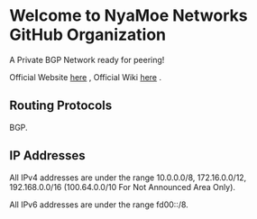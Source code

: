 # Welcome to NyaMoe Networks GitHub Organization
A Private BGP Network ready for peering!

Official Website [here](https://nyamoe.com/) , Official Wiki [here](https://wiki.nyamoe.com/) .

## Routing Protocols

BGP.

## IP Addresses

All IPv4 addresses are under the range 10.0.0.0/8, 172.16.0.0/12, 192.168.0.0/16 (100.64.0.0/10 For Not Announced Area Only).

All IPv6 addresses are under the range fd00::/8.
